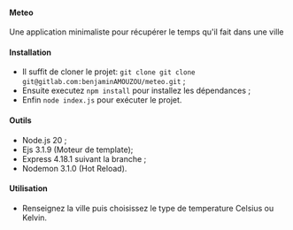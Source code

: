 #### Meteo
Une application minimaliste pour récupérer le temps qu'il fait dans une ville

#### Installation
- Il suffit de cloner le projet: `git clone git clone git@gitlab.com:benjaminAMOUZOU/meteo.git` ;
- Ensuite executez `npm install` pour installez les dépendances ;
- Enfin `node index.js` pour exécuter le projet.

#### Outils
- Node.js 20 ;
- Ejs 3.1.9 (Moteur de template);
- Express 4.18.1 suivant la branche ;
- Nodemon 3.1.0 (Hot Reload).

#### Utilisation
- Renseignez la ville puis choisissez le type de temperature Celsius ou Kelvin.